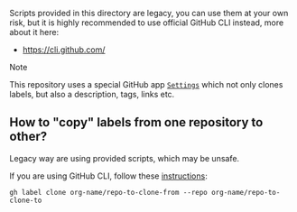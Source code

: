 Scripts provided in this directory are legacy, you can use them at your own risk,
but it is highly recommended to use official GitHub CLI instead, more about it here:

-   <https://cli.github.com/>

> [!Note]
> This repository uses a special GitHub app [`Settings`](https://probot.github.io/apps/settings/)
> which not only clones labels, but also a description, tags, links etc.

## How to "copy" labels from one repository to other?

Legacy way are using provided scripts, which may be unsafe.

If you are using GitHub CLI, follow these [instructions](https://cli.github.com/manual/gh_label_clone):

```shell
gh label clone org-name/repo-to-clone-from --repo org-name/repo-to-clone-to
```
